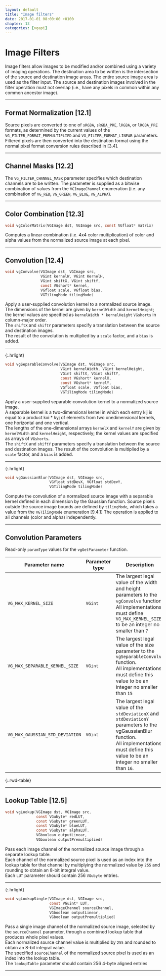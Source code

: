 ```yaml
---
layout: default
title: "Image filters"
date: 2017-01-01 08:00:00 +0100
chapter: 13
categories: [vgapi]
---
```


# Image Filters

Image filters allow images to be modified and/or combined using a variety of imaging operations. The destination area to be written is the intersection of the source and destination image areas. The entire source image area is used as the filter input. The source and destination images involved in the filter operation must not overlap (i.e., have any pixels in common within any common ancestor image).

---

## Format Normalization [12.1]

Source pixels are converted to one of `sRGBA`, `sRGBA_PRE`, `lRGBA`, or `lRGBA_PRE` formats, as determined by the current values of the `VG_FILTER_FORMAT_PREMULTIPLIED` and `VG_FILTER_FORMAT_LINEAR` parameters. Filtered pixels are then converted into the destination format using the normal pixel format conversion rules described in [3.4].

---

## Channel Masks [12.2]

The `VG_FILTER_CHANNEL_MASK` parameter specifies which destination channels are to be written. The parameter is supplied as a bitwise combination of values from the `VGImageChannel` enumeration (i.e. any combination of `VG_RED`, `VG_GREEN`, `VG_BLUE`, `VG_ALPHA`).

---

## Color Combination [12.3]

```c
void vgColorMatrix(VGImage dst, VGImage src, const VGfloat* matrix)
```

Computes a linear combination (i.e. 4x4 color multiplication) of color and alpha values from the normalized source image at each pixel.

---

## Convolution [12.4]

```c
void vgConvolve(VGImage dst, VGImage src, 
                VGint kernelW, VGint KernelH,
                VGint shiftX, VGint shiftY,
                const VGshort* kernel,
                VGfloat scale, VGfloat bias,
                VGTilingMode tilingMode)
```

Apply a user-supplied convolution kernel to a normalized source image.  
The dimensions of the kernel are given by `kernelWidth` and `kernelHeight`; the kernel values are specified as `kernelWidth * kernelHeight` `VGshorts` in column-major order.  
The `shiftX` and `shiftY` parameters specify a translation between the source and destination images.  
The result of the convolution is multiplied by a `scale` factor, and a `bias` is added.

---
{:.hrlight}

```c
void vgSeparableConvolve(VGImage dst, VGImage src,
                         VGint kernelWidth, VGint kernelHeight,
                         VGint shiftX, VGint shiftY,
                         const VGshort* kernelX,
                         const VGshort* kernelY,
                         VGfloat scale, VGfloat bias,
                         VGTilingMode tilingMode)
```

Apply a user-supplied separable convolution kernel to a normalized source image.  
A separable kernel is a two-dimensional kernel in which each entry kij is equal to a product kxi * kyj of elements from two onedimensional kernels, one horizontal and one vertical.  
The lengths of the one-dimensional arrays `kernelX` and `kernelY` are given by `kernelWidth` and `kernelHeight`, respectively; the kernel values are specified as arrays of `VGshorts`.  
The `shiftX` and `shiftY` parameters specify a translation between the source and destination images. The result of the convolution is multiplied by a `scale` factor, and a `bias` is added.

---
{:.hrlight}

```c
void vgGaussianBlur(VGImage dst, VGImage src,
                    VGfloat stdDevX, VGfloat stdDevY,
                    VGTilingMode tilingMode)
```

Compute the convolution of a normalized source image with a separable kernel defined in each dimension by the Gaussian function. 
Source pixels outside the source image bounds are defined by `tilingMode`, which takes a value from the `VGTilingMode` enumeration [9.4.1] 
The operation is applied to all channels (color and alpha) independently.

---

## Convolution Parameters

Read-only `paramType` values for the `vgGetParameter` function.

| Parameter name | Parameter type | Description |
| -------------- | -------------- | ----------- |
| `VG_MAX_KERNEL_SIZE` | `VGint` | The largest legal value of the width and height parameters to the `vgConvolve` function.<br> All implementations must define `VG_MAX_KERNEL_SIZE` to be an integer no smaller than `7` |
| `VG_MAX_SEPARABLE_KERNEL_SIZE` | `VGint` | The largest legal value of the size parameter to the `vgSeparableConvolve` function.<br> All implementations must define this value to be an integer no smaller than `15` |
| `VG_MAX_GAUSSIAN_STD_DEVIATION` | `VGint` | The largest legal value of the `stdDeviationX` and `stdDeviationY` parameters to the vgGaussianBlur function.<br> All implementations must define this value to be an integer no smaller than `16`.
{:.rwd-table}

---

## Lookup Table [12.5]

```c
void vgLookup(VGImage dst, VGImage src,
              const VGubyte* redLUT,
              const VGubyte* greenLUT,
              const VGubyte* blueLUT,
              const VGubyte* alphaLUT,
              VGboolean outputLinear,
              VGboolean outputPremultiplied)
```

Pass each image channel of the normalized source image through a separate lookup table.  
Each channel of the normalized source pixel is used as an index into the lookup table for that channel by multiplying the normalized value by `255` and rounding to obtain an 8-bit integral value.  
Each `LUT` parameter should contain 256 `VGubyte` entries.

---
{:.hrlight}

```c
void vgLookupSingle(VGImage dst, VGImage src,
                    const VGuint* LUT, 
                    VGImageChannel sourceChannel, 
                    VGboolean outputLinear, 
                    VGboolean outputPremultiplied)
```

Pass a single image channel of the normalized source image, selected by the `sourceChannel` parameter, through a combined lookup table that produces whole pixel values.  
Each normalized source channel value is multiplied by `255` and rounded to obtain an 8-bit integral value.  
The specified `sourceChannel` of the normalized source pixel is used as an index into the lookup table.  
The `lookupTable` parameter should contain 256 4-byte aligned entries

---
